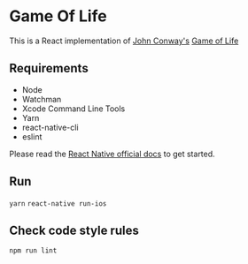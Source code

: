 # Game Of Life

This is a React implementation of [John Conway's](https://en.wikipedia.org/wiki/John_Horton_Conway) [Game of Life](https://en.wikipedia.org/wiki/Conway%27s_Game_of_Life)

## Requirements
* Node
* Watchman
* Xcode Command Line Tools
* Yarn
* react-native-cli
* eslint

Please read the [React Native official docs](https://facebook.github.io/react-native/docs/getting-started.html) to get started.

## Run
<code>yarn</code>
<code>react-native run-ios</code>

## Check code style rules
<code>npm run lint</code>
